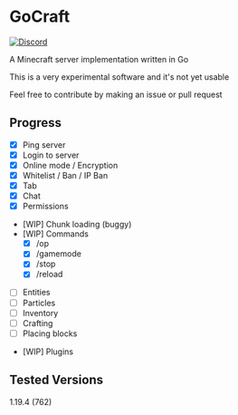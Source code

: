 # GoCraft
[![Discord](https://img.shields.io/discord/1141080135878070362?logo=discord)](https://discord.gg/5Yz2dR4pQj)

A Minecraft server implementation written in Go

This is a very experimental software and it's not yet usable

Feel free to contribute by making an issue or pull request

## Progress
- [x] Ping server
- [x] Login to server
- [x] Online mode / Encryption
- [x] Whitelist / Ban / IP Ban
- [x] Tab
- [x] Chat
- [x] Permissions
- [WIP] Chunk loading (buggy)
- [WIP] Commands
    - [x] /op
    - [x] /gamemode
    - [x] /stop
    - [x] /reload
- [ ] Entities
- [ ] Particles
- [ ] Inventory
- [ ] Crafting
- [ ] Placing blocks 
- [WIP] Plugins

## Tested Versions
1.19.4 (762)
